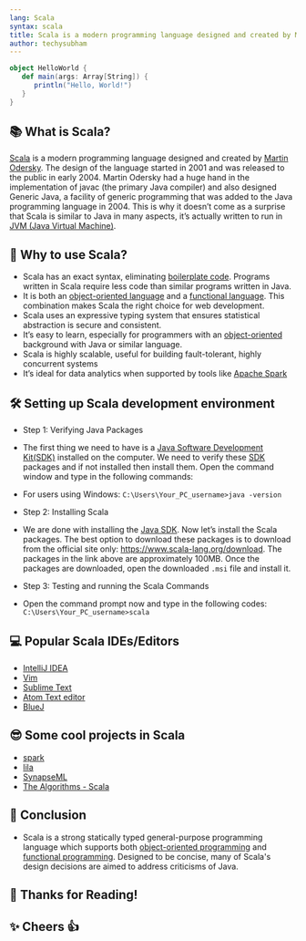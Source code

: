 ```yaml
---
lang: Scala
syntax: scala
title: Scala is a modern programming language designed and created by Martin Odersky.
author: techysubham
---
```


```scala
object HelloWorld {
   def main(args: Array[String]) {
      println("Hello, World!")
   }
} 
```

## 📚 What is Scala?

[Scala](https://en.wikipedia.org/wiki/Scala_(programming_language)) is a modern programming language designed and created by [Martin Odersky](https://en.wikipedia.org/wiki/Martin_Odersky). The design of the language started in 2001 and was released to the public in early 2004. Martin Odersky had a huge hand in the implementation of javac (the primary Java compiler) and also designed Generic Java, a facility of generic programming that was added to the Java programming language in 2004. This is why it doesn’t come as a surprise that Scala is similar to Java in many aspects, it’s actually written to run in [JVM (Java Virtual Machine)](https://en.wikipedia.org/wiki/Java_virtual_machine).

## 🤔 Why to use Scala?

- Scala has an exact syntax, eliminating [boilerplate code](https://en.wikipedia.org/wiki/Boilerplate_code). Programs written in Scala require less code than similar programs written in Java.
- It is both an [object-oriented language](https://en.wikipedia.org/wiki/Object-oriented_programming) and a [functional language](https://en.wikipedia.org/wiki/Functional_programming). This combination makes Scala the right choice for web development.
- Scala uses an expressive typing system that ensures statistical abstraction is secure and consistent.
- It’s easy to learn, especially for programmers with an [object-oriented](https://en.wikipedia.org/wiki/Object-oriented_programming) background with Java or similar language.
- Scala is highly scalable, useful for building fault-tolerant, highly concurrent systems
- It’s ideal for data analytics when supported by tools like [Apache Spark](https://spark.apache.org)


## 🛠️ Setting up Scala development environment

- Step 1: Verifying Java Packages
- The first thing we need to have is a [Java Software Development Kit(SDK)](https://en.wikipedia.org/wiki/Java_Development_Kit) installed on the computer. We need to verify these [SDK](https://en.wikipedia.org/wiki/SDK) packages and if not installed then install them. Open the command window and type in the following commands:

- For users using Windows:
`C:\Users\Your_PC_username>java -version`

- Step 2: Installing Scala 
- We are done with installing the [Java SDK](https://en.wikipedia.org/wiki/Java_Development_Kit). Now let’s install the Scala packages. The best option to download these packages is to download from the official site only: https://www.scala-lang.org/download. 
The packages in the link above are approximately 100MB. Once the packages are downloaded, open the downloaded `.msi` file and install it.

- Step 3: Testing and running the Scala Commands
- Open the command prompt now and type in the following codes:
`C:\Users\Your_PC_username>scala`

## 💻 Popular Scala IDEs/Editors

- [IntelliJ IDEA](https://www.jetbrains.com/idea)
- [Vim](https://www.vim.org/download.php)
- [Sublime Text](https://www.sublimetext.com)
- [Atom Text editor](https://atom.io)
- [BlueJ](https://www.bluej.org)

## 😎 Some cool projects in Scala 

- [spark](https://github.com/apache/spark)
- [lila](https://github.com/lichess-org/lila)
- [SynapseML](https://github.com/microsoft/SynapseML)
- [The Algorithms - Scala](https://github.com/TheAlgorithms/Scala)

## 📑 Conclusion

- Scala is a strong statically typed general-purpose programming language which supports both [object-oriented programming](https://en.wikipedia.org/wiki/Object-oriented_programming) and [functional programming](https://en.wikipedia.org/wiki/Functional_programming). Designed to be concise, many of Scala's design decisions are aimed to address criticisms of Java.

## 🤗 Thanks for Reading!
## ✨ Cheers 👍

